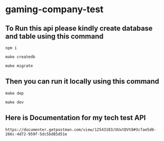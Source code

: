 # gaming-company-test ##

## To Run this api please kindly create database and table using this command ##

`npm i`

`make createdb`

`make migrate`

## Then you can run it locally using this command ##

`make dep`

`make dev`

## Here is Documentation for my tech test API ##

`https://documenter.getpostman.com/view/12543103/UUxtDVt8#3cfae5d6-266c-4d72-959f-5dc5bd85d51e`